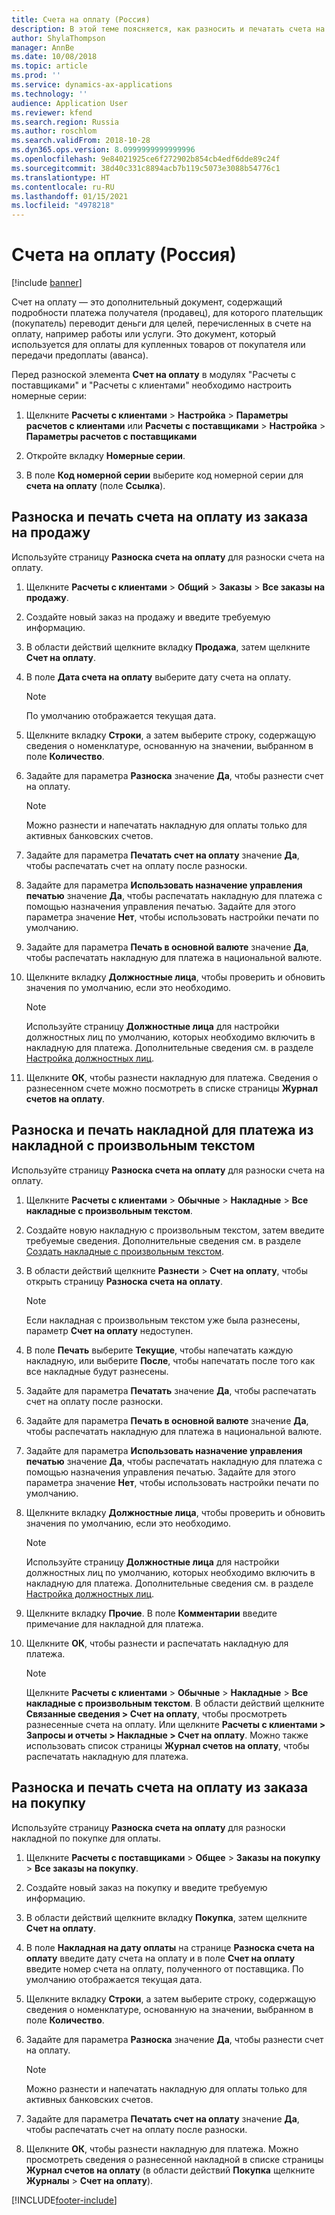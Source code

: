 ```yaml
---
title: Счета на оплату (Россия)
description: В этой теме поясняется, как разносить и печатать счета на оплату в Microsoft Dynamics 365 Finance в России.
author: ShylaThompson
manager: AnnBe
ms.date: 10/08/2018
ms.topic: article
ms.prod: ''
ms.service: dynamics-ax-applications
ms.technology: ''
audience: Application User
ms.reviewer: kfend
ms.search.region: Russia
ms.author: roschlom
ms.search.validFrom: 2018-10-28
ms.dyn365.ops.version: 8.0999999999999996
ms.openlocfilehash: 9e84021925ce6f272902b854cb4edf6dde89c24f
ms.sourcegitcommit: 38d40c331c8894acb7b119c5073e3088b54776c1
ms.translationtype: HT
ms.contentlocale: ru-RU
ms.lasthandoff: 01/15/2021
ms.locfileid: "4978218"
---
```

# <a name="invoices-for-payment-russia"></a>Счета на оплату (Россия)
[!include [banner](../includes/banner.md)]

Счет на оплату — это дополнительный документ, содержащий подробности платежа получателя (продавец), для которого плательщик (покупатель) переводит деньги для целей, перечисленных в счете на оплату, например работы или услуги. Это документ, который используется для оплаты для купленных товаров от покупателя или передачи предоплаты (аванса). 

Перед разноской элемента **Счет на оплату** в модулях "Расчеты с поставщиками" и "Расчеты с клиентами" необходимо настроить номерные серии:
1.  Щелкните **Расчеты с клиентами** \> **Настройка** \> **Параметры расчетов с клиентами** или **Расчеты с поставщиками** \> **Настройка** \> **Параметры расчетов с поставщиками**

2.  Откройте вкладку **Номерные серии**.

3.  В поле **Код номерной серии** выберите код номерной серии для **счета на оплату** (поле **Ссылка**).

## <a name="post-and-print-an-invoice-for-payment-from-a-sales-order"></a>Разноска и печать счета на оплату из заказа на продажу 

Используйте страницу **Разноска счета на оплату** для разноски счета на оплату.

1.  Щелкните **Расчеты с клиентами** \> **Общий** \> **Заказы** \> **Все заказы на продажу**.

2.  Создайте новый заказ на продажу и введите требуемую информацию.

3.  В области действий щелкните вкладку **Продажа**, затем щелкните **Счет на оплату**.

4.  В поле **Дата счета на оплату** выберите дату счета на оплату.
    
    > [!NOTE]
    > По умолчанию отображается текущая дата.

6.  Щелкните вкладку **Строки**, а затем выберите строку, содержащую сведения о номенклатуре, основанную на значении, выбранном в поле **Количество**.

7.  Задайте для параметра **Разноска** значение **Да**, чтобы разнести счет на оплату.
    
    > [!NOTE]
    > Можно разнести и напечатать накладную для оплаты только для активных банковских счетов.

8.  Задайте для параметра **Печатать счет на оплату** значение **Да**, чтобы распечатать счет на оплату после разноски.
8. Задайте для параметра **Использовать назначение управления печатью** значение **Да**, чтобы распечатать накладную для платежа с помощью назначения управления печатью. Задайте для этого параметра значение **Нет**, чтобы использовать настройки печати по умолчанию.
9. Задайте для параметра **Печать в основной валюте** значение **Да**, чтобы распечатать накладную для платежа в национальной валюте.

10. Щелкните вкладку **Должностные лица**, чтобы проверить и обновить значения по умолчанию, если это необходимо.

    > [!NOTE]
    > Используйте страницу **Должностные лица** для настройки должностных лиц по умолчанию, которых необходимо включить в накладную для платежа. Дополнительные сведения см. в разделе [Настройка должностных лиц](rus-officials.md).

11.  Щелкните **ОК**, чтобы разнести накладную для платежа. Сведения о разнесенном счете можно посмотреть в списке страницы **Журнал счетов на оплату**.

## <a name="post-and-print-an-invoice-for-payment-from-a-free-text-invoice"></a>Разноска и печать накладной для платежа из накладной с произвольным текстом 

Используйте страницу **Разноска счета на оплату** для разноски счета на оплату.

1.  Щелкните **Расчеты с клиентами** \> **Обычные** \> **Накладные** \> **Все накладные с произвольным текстом**.

2.  Создайте новую накладную с произвольным текстом, затем введите требуемые сведения. Дополнительные сведения см. в разделе [Создать накладные с произвольным текстом](../accounts-receivable/create-free-text-invoice-new.md).

3.  В области действий щелкните **Разнести** \> **Счет на оплату**, чтобы открыть страницу **Разноска счета на оплату**.
    
    > [!NOTE]
    > Если накладная с произвольным текстом уже была разнесены, параметр **Счет на оплату** недоступен.
    
4.  В поле **Печать** выберите **Текущие**, чтобы напечатать каждую накладную, или выберите **После**, чтобы напечатать после того как все накладные будут разнесены.

5. Задайте для параметра **Печатать** значение **Да**, чтобы распечатать счет на оплату после разноски.

6. Задайте для параметра **Печать в основной валюте** значение **Да**, чтобы распечатать накладную для платежа в национальной валюте.

7. Задайте для параметра **Использовать назначение управления печатью** значение **Да**, чтобы распечатать накладную для платежа с помощью назначения управления печатью. Задайте для этого параметра значение **Нет**, чтобы использовать настройки печати по умолчанию.
 
8. Щелкните вкладку **Должностные лица**, чтобы проверить и обновить значения по умолчанию, если это необходимо.

    > [!NOTE]
    > Используйте страницу **Должностные лица** для настройки должностных лиц по умолчанию, которых необходимо включить в накладную для платежа. Дополнительные сведения см. в разделе [Настройка должностных лиц](https://github.com/MicrosoftDocs/Dynamics-365-Operations/blob/russia-81/articles/financials/localizations/rus-officials.md).

9. Щелкните вкладку **Прочие**. В поле **Комментарии** введите примечание для накладной для платежа.

10. Щелкните **ОК**, чтобы разнести и распечатать накладную для платежа.
    

    > [!NOTE]
    > Щелкните **Расчеты с клиентами** > **Обычные** > **Накладные** > **Все накладные с произвольным текстом**. В области действий щелкните **Связанные сведения > Счет на оплату**, чтобы просмотреть разнесенные счета на оплату. Или щелкните **Расчеты с клиентами > Запросы и отчеты > Накладные > Счет на оплату**.
    > Можно также использовать список страницы **Журнал счетов на оплату**, чтобы распечатать накладную для платежа.

## <a name="post-and-print-an-invoice-for-payment-from-a-purchase-order"></a>Разноска и печать счета на оплату из заказа на покупку 

Используйте страницу **Разноска счета на оплату** для разноски накладной по покупке для оплаты.

1.  Щелкните **Расчеты с поставщиками** \> **Общее** \> **Заказы на покупку** \> **Все заказы на покупку**.

2.  Создайте новый заказ на покупку и введите требуемую информацию.

3.  В области действий щелкните вкладку **Покупка**, затем щелкните **Счет на оплату**.

4.   В поле **Накладная на дату оплаты** на странице **Разноска счета на оплату** введите дату счета на оплату и в поле **Счет на оплату** введите номер счета на оплату, полученного от поставщика. По умолчанию отображается текущая дата.

5.  Щелкните вкладку **Строки**, а затем выберите строку, содержащую сведения о номенклатуре, основанную на значении, выбранном в поле **Количество**.

6.  Задайте для параметра **Разноска** значение **Да**, чтобы разнести счет на оплату.
    
    > [!NOTE]
    > Можно разнести и напечатать накладную для оплаты только для активных банковских счетов.

8.  Задайте для параметра **Печатать счет на оплату** значение **Да**, чтобы распечатать счет на оплату после разноски.

9.  Щелкните **ОК**, чтобы разнести накладную для платежа. Можно просмотреть сведения о разнесенной накладной в списке страницы **Журнал счетов на оплату** (в области действий **Покупка** щелкните **Журналы** \> **Счет на оплату**).


[!INCLUDE[footer-include](../../includes/footer-banner.md)]